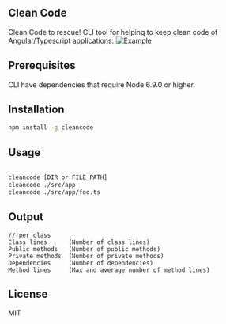 ## Clean Code

Clean Code to rescue! CLI tool for helping to keep clean code of Angular/Typescript applications.
![Example](https://thumbs.gfycat.com/FlickeringBetterHammerkop-max-14mb.gif)

## Prerequisites
 
CLI have dependencies that require Node 6.9.0 or higher.

## Installation

```bash
npm install -g cleancode 
```

## Usage

```bash

cleancode [DIR or FILE_PATH]
cleancode ./src/app
cleancode ./src/app/foo.ts
```

## Output

```
// per class
Class lines      (Number of class lines)
Public methods   (Number of public methods)
Private methods  (Number of private methods)
Dependencies     (Number of dependencies)
Method lines     (Max and average number of method lines)
```
## License

MIT

